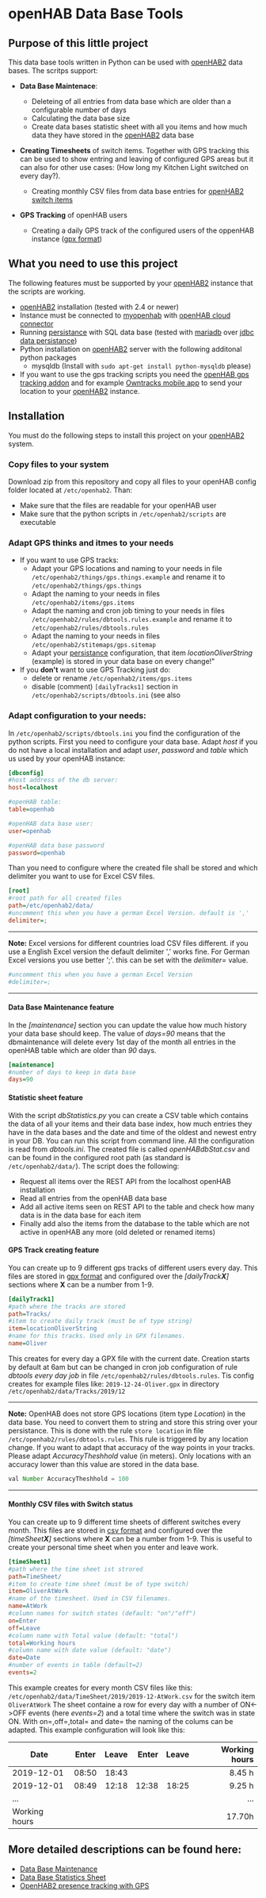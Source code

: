 # openHAB Data Base Tools

## Purpose of this little project
This data base tools written in Python can be used  with [openHAB2](https://www.openhab.org) data bases.
The scritps support:

* **Data Base Maintenace**:
  * Deleteing of all entries from data base which are older than a configurable number of days
  * Calculating the data base size
  * Create data bases statistic sheet with all you items and how much data they have stored in the [openHAB2](https://www.openhab.org) data base

* **Creating Timesheets** of switch items. Together with GPS tracking this can be used to show entring and leaving of configured GPS areas but it can also for other use cases: (How long my Kitchen Light switched on every day?). 
  * Creating monthly CSV files from data base entries for [openHAB2](https://www.openhab.org) [switch items](https://www.openhab.org/docs/configuration/items.html)

* **GPS Tracking** of openHAB users
  * Creating a daily GPS track of the configured users of the oppenHAB instance ([gpx format](https://de.wikipedia.org/wiki/GPS_Exchange_Format))


## What you need to use this project
The following features must be supported by your [openHAB2](https://www.openhab.org) instance that the scripts are working.

* [openHAB2](https://www.openhab.org) installation (tested with 2.4 or newer)
* Instance must be connected to [myopenhab](https://myopenhab.org/) with [openHAB cloud connector](https://www.openhab.org/addons/integrations/openhabcloud/)
* Running [persistance](https://www.openhab.org/docs/configuration/persistence.html) with SQL data base (tested with [mariadb](https://mariadb.org/) over [jdbc data persistance](https://www.openhab.org/addons/persistence/jdbc/))
* Python installation on [openHAB2](https://www.openhab.org) server with the following additonal python packages
  * mysqldb (Install with `sudo apt-get install python-mysqldb` please)
* If you want to use the gps tracking scripts you need the [openHAB gps tracking addon](https://www.openhab.org/addons/bindings/gpstracker/) and for example [Owntracks mobile app](https://owntracks.org/) to send your location to your [openHAB2](https://www.openhab.org) instance.

## Installation
You must do the following steps to install this project on your [openHAB2](https://www.openhab.org) system.

### Copy files to your system
Download zip from this repository and copy all files to your openHAB config folder located at `/etc/openhab2`. Than:
* Make sure that the files are readable for your openHAB user
* Make sure that the python scripts in `/etc/openhab2/scripts` are executable

### Adapt GPS thinks and itmes to your needs
* If you want to use GPS tracks:
  * Adapt your GPS locations and naming to your needs in file `/etc/openhab2/things/gps.things.example` and rename it to `/etc/openhab2/things/gps.things`
  * Adapt the naming to your needs in files `/etc/openhab2/items/gps.items`
  * Adapt the naming and cron job timing to your needs in files `/etc/openhab2/rules/dbtools.rules.example` and rename it to `/etc/openhab2/rules/dbtools.rules`
  * Adapt the naming to your needs in files `/etc/openhab2/stitemaps/gps.sitemap`
  * Adapt your [persistance](https://www.openhab.org/docs/configuration/persistence.html) configuration, that item *locationOliverString* (example) is stored in your data base on every change!"
* If you **don't** want to use GPS Tracking just do:
  * delete or rename `/etc/openhab2/items/gps.items`
  * disable (comment) `[dailyTracks1]` section in `/etc/openhab2/scripts/dbtools.ini` (see also 

### Adapt configuration to your needs:
In `/etc/openhab2/scripts/dbtools.ini` you find the configuration of the python scripts. First you need to configure your data base. Adapt *host* if you do not have a local installation and adapt *user*, *password* and *table* which us used by your openHAB instance:

```ini
[dbconfig]
#host address of the db server:
host=localhost      	

#openHAB table:
table=openhab   

#openHAB data base user:
user=openhab	

#openHAB data base password
password=openhab	
```
Than you need to configure where the created file shall be stored and which delimiter you want to use for Excel CSV files.

```ini
[root]
#root path for all created files
path=/etc/openhab2/data/
#uncomment this when you have a german Excel Version. default is ','
delimiter=;
```
  ---
**Note:** 
Excel versions for different countries load CSV files different. if you use a English Excel version the default delimiter ',' works fine. For German Excel versions you use better ';'. this can be set with the *delimiter=* value.

```ini
#uncomment this when you have a german Excel Version
#delimiter=;
```
---

#### Data Base Maintenance feature
In the *[maintenance]* section you can update the value how much history your data base should keep. The value of *days=90* means that the dbmaintenance will delete every 1st day of the month all entries in the openHAB table which are older than *90* days.
```ini
[maintenance]
#number of days to keep in data base
days=90
```

#### Statistic sheet feature
With the script *dbStatistics.py* you can create a CSV table which contains the data of all your items and their data base index, how much entries they have in the data bases and the date and time of the oldest and newest entry in your DB. You can run this script from command line. All the configuration is read from *dbtools.ini*. The created file is called *openHABdbStat.csv* and can be found in the configured root path (as standard is `/etc/openhab2/data/`). 
The script does the following:

* Request all items over the REST API from the localhost openHAB installation
* Read all entries from the openHAB data base
* Add all active items seen on REST API to the table and check how many data is in the data base for each item
* Finally add also the items from the database to the table which are not active in openHAB any more (old deleted or renamed items)

#### GPS Track creating feature
You can create up to 9 different gps tracks of different users every day. This files are stored in [gpx format](https://de.wikipedia.org/wiki/GPS_Exchange_Format) and configured over the *[dailyTrack**X**]* sections where **X** can be a number from 1-9.

```ini
[dailyTrack1]
#path where the tracks are stored
path=Tracks/
#item to create daily track (must be of type string)
item=locationOliverString
#name for this tracks. Used only in GPX filenames.
name=Oliver	
```

This creates for every day a GPX file with the current date. Creation starts by default at 6am but can be changed in cron job configuration of rule *dbtools every day job* in file `/etc/openhab2/rules/dbtools.rules`. Tis config creates for example files like: `2019-12-24-Oliver.gpx` in directory `/etc/openhab2/data/Tracks/2019/12`

---
**Note:** OpenHAB does not store GPS locations (item type *Location*) in the data base. You need to convert them to string and store this string over your persistance. This is done with the rule `store location` in file `/etc/openhab2/rules/dbtools.rules`. This rule is triggered by any location change. If you want to adapt that accuracy of the way points in your tracks. Please adapt *AccuracyTheshhold* value (in meters). Only locations with an accuracy lower than this value are stored in the data base.

```javascript
val Number AccuracyTheshhold = 100
```
---
#### Monthly CSV files with Switch status
You can create up to 9 different time sheets of different switches every month. This files are stored in [csv format](https://en.wikipedia.org/wiki/Comma-separated_values) and configured over the *[timeSheet**X**]* sections where **X** can be a number from 1-9. This is useful to create your personal time sheet when you enter and leave work.

```ini
[timeSheet1]
#path where the time sheet ist strored
path=TimeSheet/
#item to create time sheet (must be of type switch)
item=OliverAtWork
#name of the timesheet. Used in CSV filenames.
name=AtWork
#column names for switch states (default: "on"/"off")
on=Enter
off=Leave
#column name with Total value (default: "total")
total=Working hours
#column name with date value (default: "date")
date=Date
#number of events in table (default=2)
events=2
```

This example creates for every month CSV files like this: `/etc/openhab2/data/TimeSheet/2019/2019-12-AtWork.csv` for the switch item `OliverAtWork`
The sheet containe a row for every day with a number of ON<->OFF events (here *events=2*) and a total time where the switch was in state ON.
With on=,off=,total= and date= the naming of the colums can be adapted. This example configuration will look like this:

| Date     | Enter | Leave | Enter | Leave | Working hours |
|----------|:-------:|------:|------:|------:|------:|
| 2019-12-01 | 08:50 | 18:43 |       |       | 8.45 h |
| 2019-12-01 | 08:49 | 12:18 | 12:38 | 18:25 | 9.25 h |
| ... |  |  |       |       |... |
| Working hours |  |  |       |       | 17.70h |

## More detailed descriptions can be found here:

* [Data Base Maintenance](http://albold-home.de/openhab2-database-maintenance/)
* [Data Base Statistics Sheet](http://albold-home.de/openhab2-database-overview-sheet-creation/)
* [OpenHAB2 presence tracking with GPS](http://albold-home.de/owner-presence-tracking-with-openhab/)

